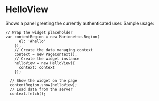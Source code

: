 # HelloView

Shows a panel greeting the currently authenticated user.  Sample usage:

    // Wrap the widget placeholder
    var contentRegion = new Marionette.Region(
          el: '#hello'
        }),
        // Create the data managing context
        context = new PageContext(),
        // Create the widget instance
        helloView = new HelloView({
          context: context
        });

      // Show the widget on the page
      contentRegion.show(helloView);
      // Load data from the server
      context.fetch();
